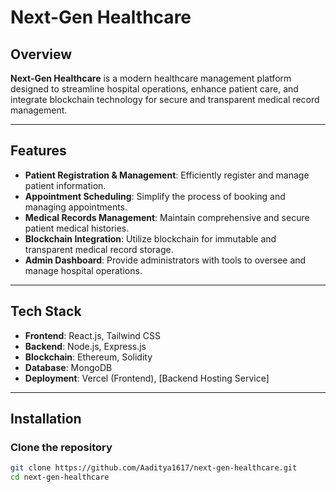 # Next-Gen Healthcare

## Overview

**Next-Gen Healthcare** is a modern healthcare management platform designed to streamline hospital operations, enhance patient care, and integrate blockchain technology for secure and transparent medical record management.

---

## Features

- **Patient Registration & Management**: Efficiently register and manage patient information.
- **Appointment Scheduling**: Simplify the process of booking and managing appointments.
- **Medical Records Management**: Maintain comprehensive and secure patient medical histories.
- **Blockchain Integration**: Utilize blockchain for immutable and transparent medical record storage.
- **Admin Dashboard**: Provide administrators with tools to oversee and manage hospital operations.

---

## Tech Stack

- **Frontend**: React.js, Tailwind CSS
- **Backend**: Node.js, Express.js
- **Blockchain**: Ethereum, Solidity
- **Database**: MongoDB
- **Deployment**: Vercel (Frontend), [Backend Hosting Service]

---

## Installation

### Clone the repository

```bash
git clone https://github.com/Aaditya1617/next-gen-healthcare.git
cd next-gen-healthcare

